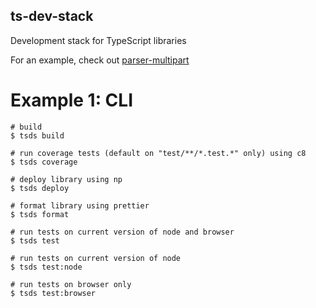 ## ts-dev-stack

Development stack for TypeScript libraries

For an example, check out [parser-multipart](https://github.com/kmalakoff/parser-multipart)

# Example 1: CLI

```
# build
$ tsds build

# run coverage tests (default on "test/**/*.test.*" only) using c8
$ tsds coverage

# deploy library using np
$ tsds deploy

# format library using prettier
$ tsds format

# run tests on current version of node and browser
$ tsds test

# run tests on current version of node
$ tsds test:node

# run tests on browser only
$ tsds test:browser
```

